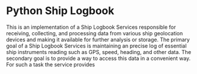 # Python Ship Logbook

This is an implementation of a Ship Logbook Services responsible for receiving, collecting, and processing data from various ship geolocation devices and making it available for further analysis or storage. The primary goal of a Ship Logbook Services is maintaining an precise log of essential ship instruments reading such as GPS, speed, heading, and other data. The secondary goal is to provide a way to access this data in a convenient way. For such a task the service provides 

